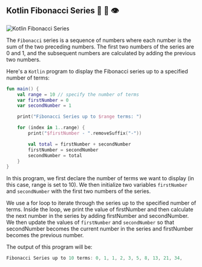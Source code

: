 ## Kotlin Fibonacci Series 🎳 🤯 👁️

![Kotlin Fibonacci Series](https://kotlinlang.org/assets/images/open-graph/general.png)

The `Fibonacci` series is a sequence of numbers where each number is the sum of the two preceding numbers. The first two numbers of the series are 0 and 1, and the subsequent numbers are calculated by adding the previous two numbers.

Here's a `Kotlin` program to display the Fibonacci series up to a specified number of terms:

```kotlin
fun main() {
    val range = 10 // specify the number of terms
    var firstNumber = 0
    var secondNumber = 1

    print("Fibonacci Series up to $range terms: ")

    for (index in 1..range) {
        print("$firstNumber - ".removeSuffix("-"))

        val total = firstNumber + secondNumber
        firstNumber = secondNumber
        secondNumber = total
    }
}
```
In this program, we first declare the number of terms we want to display (in this case, range is set to 10). We then initialize two variables `firstNumber` and `secondNumber` with the first two numbers of the series.

We use a for loop to iterate through the series up to the specified number of terms. Inside the loop, we print the value of firstNumber and then calculate the next number in the series by adding firstNumber and secondNumber. We then update the values of `firstNumber` and `secondNumber` so that secondNumber becomes the current number in the series and firstNumber becomes the previous number.

The output of this program will be:

```kotlin
Fibonacci Series up to 10 terms: 0, 1, 1, 2, 3, 5, 8, 13, 21, 34, 
```
